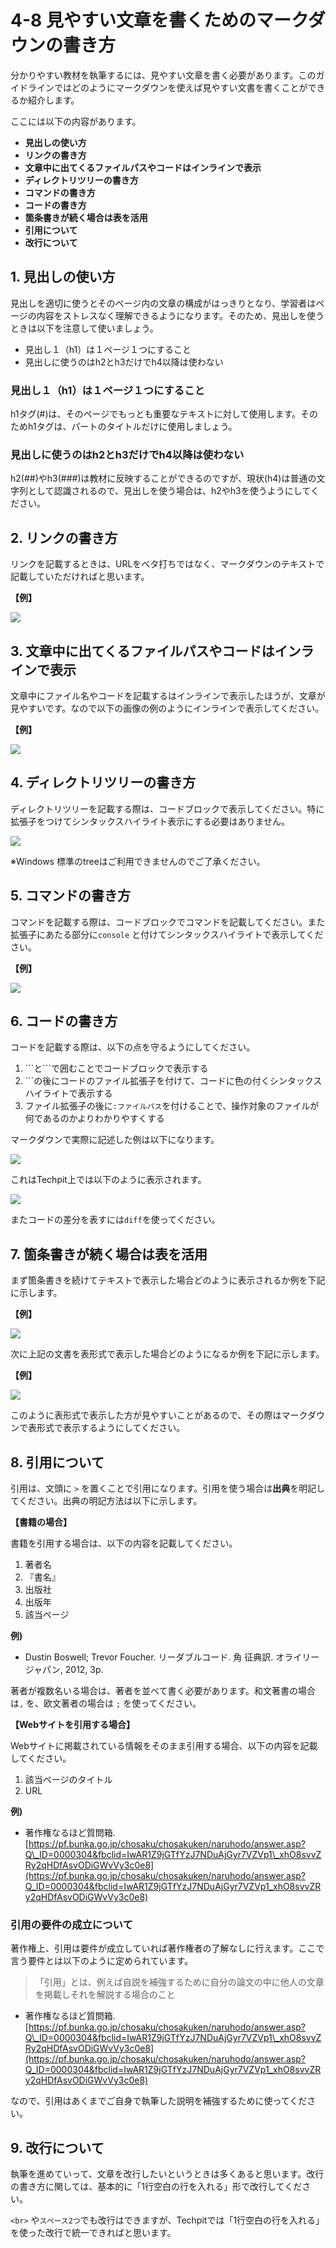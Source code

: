 # 4-8 見やすい文章を書くためのマークダウンの書き方

分かりやすい教材を執筆するには、見やすい文章を書く必要があります。このガイドラインではどのようにマークダウンを使えば見やすい文書を書くことができるか紹介します。

ここには以下の内容があります。

* **見出しの使い方**
* **リンクの書き方**
* **文章中に出てくるファイルパスやコードはインラインで表示**
* **ディレクトリツリーの書き方**
* **コマンドの書き方**
* **コードの書き方**
* **箇条書きが続く場合は表を活用**
* **引用について**
* **改行について**

## 1. 見出しの使い方

見出しを適切に使うとそのページ内の文章の構成がはっきりとなり、学習者はページの内容をストレスなく理解できるようになります。そのため、見出しを使うときは以下を注意して使いましょう。

* 見出し１（h1）は１ページ１つにすること
* 見出しに使うのはh2とh3だけでh4以降は使わない

### 見出し１（h1）は１ページ１つにすること

h1タグ\(\#\)は、そのページでもっとも重要なテキストに対して使用します。そのためh1タグは、パートのタイトルだけに使用しましょう。

### 見出しに使うのはh2とh3だけでh4以降は使わない

h2\(\#\#\)やh3\(\#\#\#\)は教材に反映することができるのですが、現状\(h4\)は普通の文字列として認識されるので、見出しを使う場合は、h2やh3を使うようにしてください。

## 2. リンクの書き方

リンクを記載するときは、URLをベタ打ちではなく、マークダウンのテキストで記載していただければと思います。

**【例】**

![](../.gitbook/assets/gem.png)

## 3. 文章中に出てくるファイルパスやコードはインラインで表示

文章中にファイル名やコードを記載するはインラインで表示したほうが、文章が見やすいです。なので以下の画像の例のようにインラインで表示してください。

**【例】**

![](../.gitbook/assets/inline.png)

## 4. ディレクトリツリーの書き方

ディレクトリツリーを記載する際は、コードブロックで表示してください。特に拡張子をつけてシンタックスハイライト表示にする必要はありません。

![](../.gitbook/assets/5749ddc2c21f8762d69a9bd47bbc1245.png)

※Windows 標準のtreeはご利用できませんのでご了承ください。

## 5. コマンドの書き方

コマンドを記載する際は、コードブロックでコマンドを記載してください。また拡張子にあたる部分に`console` と付けてシンタックスハイライトで表示してください。

**【例】**

![](../.gitbook/assets/c65cd16f88c8797f27ad807407af90f5.png)



## 6. コードの書き方

コードを記載する際は、以下の点を守るようにしてください。



1. \`\`\`と\`\`\`で囲むことでコードブロックで表示する
2. \`\`\`の後にコードのファイル拡張子を付けて、コードに色の付くシンタックスハイライトで表示する
3. ファイル拡張子の後に`:ファイルパス`を付けることで、操作対象のファイルが何であるのかよりわかりやすくする 



マークダウンで実際に記述した例は以下になります。

![](../.gitbook/assets/code_block_input.png)

これはTechpit上では以下のように表示されます。

![](../.gitbook/assets/code_block_output.png)

またコードの差分を表すには`diff`を使ってください。



## 7. 箇条書きが続く場合は表を活用

まず箇条書きを続けてテキストで表示した場合どのように表示されるか例を下記に示します。

**【例】**

![](../.gitbook/assets/note_tables.png)

次に上記の文書を表形式で表示した場合どのようになるか例を下記に示します。

**【例】**

![](../.gitbook/assets/tables.png)

このように表形式で表示した方が見やすいことがあるので、その際はマークダウンで表形式で表示するようにしてください。

## 8. 引用について

引用は、文頭に `>` を置くことで引用になります。引用を使う場合は**出典**を明記してください。出典の明記方法は以下に示します。

**【書籍の場合】**

書籍を引用する場合は、以下の内容を記載してください。

1. 著者名
2. 『書名』
3. 出版社
4. 出版年
5. 該当ページ

**例\)**

* Dustin Boswell; Trevor Foucher. リーダブルコード. 角 征典訳. オライリージャパン, 2012, 3p.

著者が複数名いる場合は、著者を並べて書く必要があります。和文著書の場合は`,` を、欧文著者の場合は `;` を使ってください。

**【Webサイトを引用する場合】**

Webサイトに掲載されている情報をそのまま引用する場合、以下の内容を記載してください。

1. 該当ページのタイトル
2. URL

**例\)**

* 著作権なるほど質問箱. [https://pf.bunka.go.jp/chosaku/chosakuken/naruhodo/answer.asp?Q\_ID=0000304&fbclid=IwAR1Z9jGTfYzJ7NDuAjGyr7VZVp1\_xhO8svvZRy2qHDfAsvODiGWvVy3c0e8](https://pf.bunka.go.jp/chosaku/chosakuken/naruhodo/answer.asp?Q_ID=0000304&fbclid=IwAR1Z9jGTfYzJ7NDuAjGyr7VZVp1_xhO8svvZRy2qHDfAsvODiGWvVy3c0e8)

### 引用の要件の成立について

著作権上、引用は要件が成立していれば著作権者の了解なしに行えます。ここで言う要件とは以下のように定められています。

> 「引用」とは、例えば自説を補強するために自分の論文の中に他人の文章を掲載しそれを解説する場合のこと

* 著作権なるほど質問箱. [https://pf.bunka.go.jp/chosaku/chosakuken/naruhodo/answer.asp?Q\_ID=0000304&fbclid=IwAR1Z9jGTfYzJ7NDuAjGyr7VZVp1\_xhO8svvZRy2qHDfAsvODiGWvVy3c0e8](https://pf.bunka.go.jp/chosaku/chosakuken/naruhodo/answer.asp?Q_ID=0000304&fbclid=IwAR1Z9jGTfYzJ7NDuAjGyr7VZVp1_xhO8svvZRy2qHDfAsvODiGWvVy3c0e8)

なので、引用はあくまでご自身で執筆した説明を補強するために使ってください。

## 9. 改行について

執筆を進めていって、文章を改行したいというときは多くあると思います。改行の書き方に関しては、基本的に「1行空白の行を入れる」形で改行してください。

`<br>` や`スペース2つ`でも改行はできますが、Techpitでは「1行空白の行を入れる」を使った改行で統一できればと思います。

